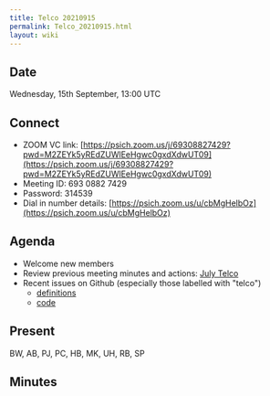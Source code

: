 ```yaml
---
title: Telco 20210915
permalink: Telco_20210915.html
layout: wiki
---
```


Date
----

Wednesday, 15th September, 13:00 UTC

<!-- end of autogeneration -->

Connect
-------
* ZOOM VC link: [https://psich.zoom.us/j/69308827429?pwd=M2ZEYk5yREdZUWlEeHgwc0gxdXdwUT09](https://psich.zoom.us/j/69308827429?pwd=M2ZEYk5yREdZUWlEeHgwc0gxdXdwUT09)
* Meeting ID:   693 0882 7429
* Password:     314539
* Dial in number details: [https://psich.zoom.us/u/cbMgHelbOz](https://psich.zoom.us/u/cbMgHelbOz)


Agenda
------
   * Welcome new members
   * Review previous meeting minutes and actions: [July Telco](Telco_20210728.md)
   * Recent issues on Github (especially those labelled with "telco")
     * [definitions](https://github.com/nexusformat/definitions/issues?q=is%3Aopen+is%3Aissue)
     * [code](https://github.com/nexusformat/code/issues?q=is%3Aopen+is%3Aissue)

Present
--------
BW, AB, PJ, PC, HB, MK, UH, RB, SP

Minutes
--------


